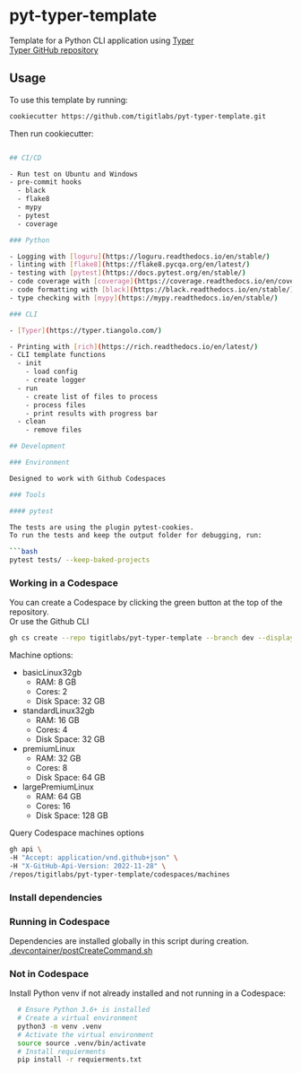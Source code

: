 # pyt-typer-template

Template for a Python CLI application using [Typer](https://typer.tiangolo.com/)  
[Typer GitHub repository](https://github.com/tiangolo/typer)

## Usage

To use this template by running:

```bash
cookiecutter https://github.com/tigitlabs/pyt-typer-template.git
```

Then run cookiecutter:

```bash

## CI/CD

- Run test on Ubuntu and Windows
- pre-commit hooks
  - black
  - flake8
  - mypy
  - pytest
  - coverage

### Python

- Logging with [loguru](https://loguru.readthedocs.io/en/stable/)
- linting with [flake8](https://flake8.pycqa.org/en/latest/)
- testing with [pytest](https://docs.pytest.org/en/stable/)
- code coverage with [coverage](https://coverage.readthedocs.io/en/coverage-5.5/)
- code formatting with [black](https://black.readthedocs.io/en/stable/)
- type checking with [mypy](https://mypy.readthedocs.io/en/stable/)

### CLI

- [Typer](https://typer.tiangolo.com/)

- Printing with [rich](https://rich.readthedocs.io/en/latest/)
- CLI template functions
  - init
    - load config
    - create logger
  - run
    - create list of files to process
    - process files
    - print results with progress bar
  - clean
    - remove files

## Development

### Environment

Designed to work with Github Codespaces

### Tools

#### pytest

The tests are using the plugin pytest-cookies.
To run the tests and keep the output folder for debugging, run:

```bash
pytest tests/ --keep-baked-projects
```

### Working in a Codespace

You can create a Codespace by clicking the green button at the top of the repository.  
Or use the Github CLI

```bash
gh cs create --repo tigitlabs/pyt-typer-template --branch dev --display-name pyt-typer-template --machine premiumLinux
```

Machine options:

- basicLinux32gb
  - RAM: 8 GB
  - Cores: 2
  - Disk Space: 32 GB
- standardLinux32gb
  - RAM: 16 GB
  - Cores: 4
  - Disk Space: 32 GB
- premiumLinux
  - RAM: 32 GB
  - Cores: 8
  - Disk Space: 64 GB
- largePremiumLinux
  - RAM: 64 GB
  - Cores: 16
  - Disk Space: 128 GB

Query Codespace machines options

```bash
gh api \
-H "Accept: application/vnd.github+json" \
-H "X-GitHub-Api-Version: 2022-11-28" \
/repos/tigitlabs/pyt-typer-template/codespaces/machines
```

### Install dependencies

### Running in Codespace

Dependencies are installed globally in this script during creation.
[.devcontainer/postCreateCommand.sh](.devcontainer/postCreateCommand.sh)

### Not in Codespace

Install Python venv if not already installed and not running in a Codespace:

```bash
  # Ensure Python 3.6+ is installed
  # Create a virtual environment
  python3 -m venv .venv
  # Activate the virtual environment
  source source .venv/bin/activate
  # Install requierments
  pip install -r requierments.txt
```
